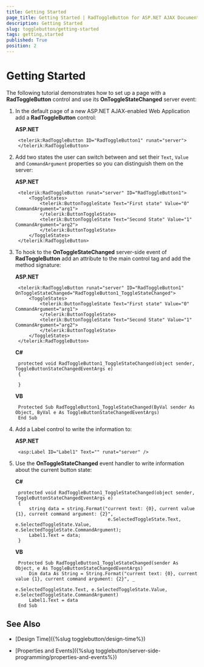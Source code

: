 ```yaml
---
title: Getting Started
page_title: Getting Started | RadToggleButton for ASP.NET AJAX Documentation
description: Getting Started
slug: togglebutton/getting-started
tags: getting,started
published: True
position: 2
---
```


# Getting Started

The following tutorial demonstrates how to set up a page with a **RadToggleButton** control and use its **OnToggleStateChanged** server event:

1. In the default page of a new ASP.NET AJAX-enabled Web Application add a **RadToggleButton** control:

	**ASP.NET**	
	
		<telerik:RadToggleButton ID="RadToggleButton1" runat="server">
		</telerik:RadToggleButton>	

1. Add two states the user can switch between and set their `Text`, `Value` and `CommandArgument` properties so you can distinguish them on the server:

	**ASP.NET**

		<telerik:RadToggleButton runat="server" ID="RadToggleButton1">
			<ToggleStates>
				<telerik:ButtonToggleState Text="First state" Value="0" CommandArgument="arg1">
				</telerik:ButtonToggleState>
				<telerik:ButtonToggleState Text="Second State" Value="1" CommandArgument="arg2">
				</telerik:ButtonToggleState>
			</ToggleStates>
		</telerik:RadToggleButton>

1. To hook to the **OnToggleStateChanged** server-side event of **RadToggleButton** add an attribute to the main control tag and add the method signature:

	**ASP.NET**

		<telerik:RadToggleButton runat="server" ID="RadToggleButton1" OnToggleStateChanged="RadToggleButton1_ToggleStateChanged">
			<ToggleStates>
				<telerik:ButtonToggleState Text="First state" Value="0" CommandArgument="arg1">
				</telerik:ButtonToggleState>
				<telerik:ButtonToggleState Text="Second State" Value="1" CommandArgument="arg2">
				</telerik:ButtonToggleState>
			</ToggleStates>
		</telerik:RadToggleButton>

	**C#**
	
		protected void RadToggleButton1_ToggleStateChanged(object sender, ToggleButtonStateChangedEventArgs e)
		{
	
		}

	**VB**
	
		Protected Sub RadToggleButton1_ToggleStateChanged(ByVal sender As Object, ByVal e As ToggleButtonStateChangedEventArgs)
		End Sub

1. Add a Label control to write the information to:

	**ASP.NET**

		<asp:Label ID="Label1" Text="" runat="server" />

1. Use the **OnToggleStateChanged** event handler to write information about the current button state:

	**C#**
	
		protected void RadToggleButton1_ToggleStateChanged(object sender, ToggleButtonStateChangedEventArgs e)
		{
			string data = string.Format("current text: {0}, current value {1}, current command argument: {2}",
										 e.SelectedToggleState.Text, e.SelectedToggleState.Value, e.SelectedToggleState.CommandArgument);
			Label1.Text = data;
		}

	**VB**
	
		Protected Sub RadToggleButton1_ToggleStateChanged(sender As Object, e As ToggleButtonStateChangedEventArgs)
			Dim data As String = String.Format("current text: {0}, current value {1}, current command argument: {2}", _
												 e.SelectedToggleState.Text, e.SelectedToggleState.Value, e.SelectedToggleState.CommandArgument)
			Label1.Text = data
		End Sub

## See Also

 * [Design Time]({%slug togglebutton/design-time%})

 * [Properties and Events]({%slug togglebutton/server-side-programming/properties-and-events%})
